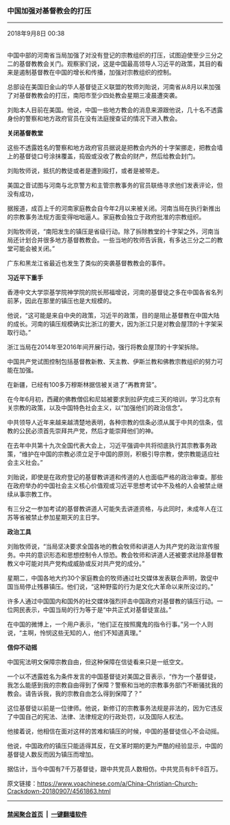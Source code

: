 ### 中国加强对基督教会的打压
------------------------

<div class="published">
 <span class="date" title="中国时间">
  <time datetime="2018-09-08T00:38:06+08:00">
   2018年9月8日 00:38
  </time>
 </span>
</div>
<br/>
<div class="wsw">
 <p>
  中国中部的河南省当局加强了对没有登记的宗教组织的打压，试图迫使至少三分之二的基督教教会关门。观察家们说，这是中国最高领导人习近平的政策，其目的看来是遏制基督教在中国的增长和传播，加强对宗教组织的控制。
 </p>
 <div class="wsw__embed">
 </div>
 <p>
  总部设在美国旧金山的华人基督徒正义联盟的牧师刘貽说，河南省从8月以来加强了对基督教教会的打压，南阳市至少四处教会星期三凌晨遭突袭。
 </p>
 <p>
  刘貽本人目前在美国。他说，中国一些地方教会的消息来源跟他说，几十名不透露身份的警察和地方政府官员在没有法庭搜查证的情况下进入教会。
 </p>
 <p>
  <strong>
   关闭基督教堂
  </strong>
 </p>
 <p>
  这些不透露姓名的警察和地方政府官员据说是把教会内外的十字架挪走，把教会墙上的基督徒口号涂抹覆盖，捣毁或没收了教会的财产，然后给教会封门。
 </p>
 <p>
  刘貽牧师说，抵抗的教徒或者是遭到殴打，或者是被带走。
 </p>
 <p>
  美国之音试图与河南与北京警方和主管宗教事务的官员联络寻求他们发表评论，但没有成功，
 </p>
 <p>
  据报道，成百上千的河南家庭教会自今年2月以来被关闭。河南当局在执行新推出的宗教事务法规方面变得咄咄逼人。家庭教会独立于政府批准的宗教组织。
 </p>
 <p>
  刘貽牧师说，“南阳发生的镇压是省级行动。除了拆除教堂的十字架之外，河南当局还计划合并很多地方基督教教会。一些当地的牧师告诉我，有多达三分之二的教堂可能会被关闭。”
 </p>
 <p>
  广东和黑龙江省最近也发生了类似的突袭基督教教会的事件。
 </p>
 <p>
  <strong>
   习近平下重手
  </strong>
 </p>
 <p>
  香港中文大学崇基学院神学院的院长邢福增说，河南的基督徒之多在中国各省名列前茅，因此在那里的镇压也是大规模的。
 </p>
 <p>
  他说，“这可能是来自中央的政策，习近平的政策，目的是阻止基督教在中国大陆的成长。河南的镇压规模确实比浙江的要大，因为浙江只是对教会屋顶的十字架采取行动。”
 </p>
 <p>
  浙江当局在2014年至2016年间开展行动，强行将教会屋顶的十字架拆除。
 </p>
 <p>
  中国共产党试图控制包括基督教新教、天主教、伊斯兰教和佛教宗教组织的努力可能在加强。
 </p>
 <p>
  在新疆，已经有100多万穆斯林据信被关进了“再教育营”。
 </p>
 <p>
  在今年6月初，西藏的佛教僧侣和尼姑被要求到拉萨完成三天的培训，学习北京有关宗教的政策，以及中国特色社会主义，以“加强他们的政治信念”。
 </p>
 <p>
  中共领导人近年来越来越清楚地表明，各种宗教的信条必须从属于中共的信条，信教的公民必须首先崇拜共产党，然后才能崇拜他们的神。
 </p>
 <p>
  在去年中共第十九次全国代表大会上，习近平强调中共将彻底执行其宗教事务政策，“维护在中国的宗教必须立足于中国的原则，积极引导宗教，使宗教能适应社会主义社会。”
 </p>
 <p>
  刘贻说，即使是在政府登记的基督教讲道和传道的人也面临严格的政治审查。那些在政府举办的中国社会主义核心价值观或习近平思想考试中不及格的人会被禁止继续从事宗教工作。
 </p>
 <p>
  有三分之一参加考试的基督教讲道人可能失去讲道资格，与此同时，未成年人在江苏等省被禁止参加星期天的主日学。
 </p>
 <p>
  <strong>
   政治工具
  </strong>
 </p>
 <p>
  刘贻牧师说，“当局坚决要求全国各地的教会牧师和讲道人为共产党的政治宣传服务。中共的意识形态和思想控制令人惊恐。教会牧师和讲道人还被要求祛除基督教教义中可能对共产党构成威胁或反对共产党的成分。”
 </p>
 <p>
  星期二，中国各地大约30个家庭教会的牧师通过社交媒体发表联合声明，敦促中国当局停止残暴镇压。他们说，“这种野蛮的行为是文化大革命以来所没过的。”
 </p>
 <p>
  许多人通过中国国内和国外的社交媒体强烈抨击中国政府对基督教的镇压行动。一位网民表示，中国当局的行为等于是“中共正式对基督徒宣战。”
 </p>
 <p>
  在中国的微博上，一个用户表示，“他们正在按照魔鬼的指令行事。”另一个人则说，“主啊，怜悯这些无知的人，他们不知道真理。”
 </p>
 <p>
  <strong>
   信仰不动摇
  </strong>
 </p>
 <p>
  中国宪法明文保障宗教自由，但这种保障在信徒看来只是一纸空文。
 </p>
 <p>
  一个以不透露姓名为条件发言的中国基督徒对美国之音表示，“作为一个基督徒，我怎么能感到我的宗教自由得到了保障？警察和当地的宗教事务部门不断骚扰我的教会。请告诉我，我的宗教自由怎么得到保障了？”
 </p>
 <p>
  这位基督徒以前是一位律师。他说，新修订的宗教事务法规是非法的，因为它违反了中国自己的宪法、法律、法律规定的行政处罚，以及国际人权法。
 </p>
 <p>
  他接着说，他相信在面对这样的苦难和镇压的时候，中国的基督徒信心不会动摇。
 </p>
 <p>
  他说，中国政府的镇压只能适得其反，在文革时期的更为严酷的经验显示，中国的基督徒人数反而因为镇压而增加。
 </p>
 <p>
  据估计，当今中国有7千万基督徒，跟中共党员人数相仿。中共党员有8千8百万。
 </p>
</div>

原文链接：https://www.voachinese.com/a/China-Christian-Church-Crackdown-20180907/4561863.html


------------------------
#### [禁闻聚合首页](https://github.com/gfw-breaker/banned-news/blob/master/README.md) &nbsp;|&nbsp;  [一键翻墙软件](https://github.com/gfw-breaker/nogfw/blob/master/README.md)